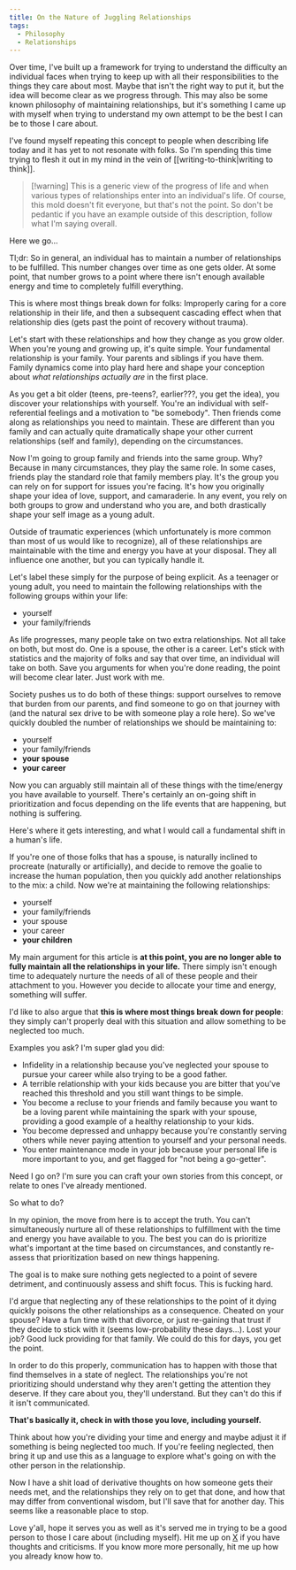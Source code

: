 ```yaml
---
title: On the Nature of Juggling Relationships
tags:
  - Philosophy
  - Relationships
---
```

Over time, I've built up a framework for trying to understand the difficulty an individual faces when trying to keep up with all their responsibilities to the things they care about most. Maybe that isn't the right way to put it, but the idea will become clear as we progress through. This may also be some known philosophy of maintaining relationships, but it's something I came up with myself when trying to understand my own attempt to be the best I can be to those I care about. 

I've found myself repeating this concept to people when describing life today and it has yet to not resonate with folks. So I'm spending this time trying to flesh it out in my mind in the vein of [[writing-to-think|writing to think]].

> [!warning] This is a generic view of the progress of life and when various types of relationships enter into an individual's life. Of course, this mold doesn't fit everyone, but that's not the point. So don't be pedantic if you have an example outside of this description, follow what I'm saying overall. 

Here we go... 

Tl;dr: So in general, an individual has to maintain a number of relationships to be fulfilled. This number changes over time as one gets older. At some point, that number grows to a point where there isn't enough available energy and time to completely fulfill everything. 

This is where most things break down for folks: Improperly caring for a core relationship in their life, and then a subsequent cascading effect when that relationship dies (gets past the point of recovery without trauma). 

Let's start with these relationships and how they change as you grow older. When you're young and growing up, it's quite simple. Your fundamental relationship is your family. Your parents and siblings if you have them. Family dynamics come into play hard here and shape your conception about _what relationships actually are_ in the first place. 

As you get a bit older (teens, pre-teens?, earlier???, you get the idea), you discover your relationships with yourself. You're an individual with self-referential feelings and a motivation to "be somebody". Then friends come along as relationships you need to maintain. These are different than you family and can actually quite dramatically shape your other current relationships (self and family), depending on the circumstances. 

Now I'm going to group family and friends into the same group. Why? Because in many circumstances, they play the same role. In some cases, friends play the standard role that family members play. It's the group you can rely on for support for issues you're facing. It's how you originally shape your idea of love, support, and camaraderie. In any event, you rely on both groups to grow and understand who you are, and both drastically shape your self image as a young adult. 

Outside of traumatic experiences (which unfortunately is more common than most of us would like to recognize), all of these relationships are maintainable with the time and energy you have at your disposal. They all influence one another, but you can typically handle it. 

Let's label these simply for the purpose of being explicit. As a teenager or young adult, you need to maintain the following relationships with the following groups within your life:
- yourself
- your family/friends

As life progresses, many people take on two extra relationships. Not all take on both, but most do. One is a spouse, the other is a career. Let's stick with statistics and the majority of folks and say that over time, an individual will take on both. Save you arguments for when you're done reading, the point will become clear later. Just work with me. 

Society pushes us to do both of these things: support ourselves to remove that burden from our parents, and find someone to go on that journey with (and the natural sex drive to be with someone play a role here). So we've quickly doubled the number of relationships we should be maintaining to:
- yourself
- your family/friends
- **your spouse**
- **your career**

Now you can arguably still maintain all of these things with the time/energy you have available to yourself. There's certainly an on-going shift in prioritization and focus depending on the life events that are happening, but nothing is suffering. 

Here's where it gets interesting, and what I would call a fundamental shift in a human's life. 

If you're one of those folks that has a spouse, is naturally inclined to procreate (naturally or artificially), and decide to remove the goalie to increase the human population, then you quickly add another relationships to the mix: a child. Now we're at maintaining the following relationships:
- yourself
- your family/friends
- your spouse
- your career
- **your children**

My main argument for this article is **at this point, you are no longer able to fully maintain all the relationships in your life.** There simply isn't enough time to adequately nurture the needs of all of these people and their attachment to you. However you decide to allocate your time and energy, something will suffer. 

I'd like to also argue that **this is where most things break down for people**: they simply can't properly deal with this situation and allow something to be neglected too much. 

Examples you ask? I'm super glad you did:
- Infidelity in a relationship because you've neglected your spouse to pursue your career while also trying to be a good father. 
- A terrible relationship with your kids because you are bitter that you've reached this threshold and you still want things to be simple.
- You become a recluse to your friends and family because you want to be a loving parent while maintaining the spark with your spouse, providing a good example of a healthy relationship to your kids. 
- You become depressed and unhappy because you're constantly serving others while never paying attention to yourself and your personal needs.
- You enter maintenance mode in your job because your personal life is more important to you, and get flagged for "not being a go-getter".

Need I go on? I'm sure you can craft your own stories from this concept, or relate to ones I've already mentioned. 

So what to do? 

In my opinion, the move from here is to accept the truth. You can't simultaneously nurture all of these relationships to fulfillment with the time and energy you have available to you. The best you can do is prioritize what's important at the time based on circumstances, and constantly re-assess that prioritization based on new things happening. 

The goal is to make sure nothing gets neglected to a point of severe detriment, and continuously assess and shift focus. This is fucking hard. 

I'd argue that neglecting any of these relationships to the point of it dying quickly poisons the other relationships as a consequence. Cheated on your spouse? Have a fun time with that divorce, or just re-gaining that trust if they decide to stick with it (seems low-probability these days...). Lost your job? Good luck providing for that family. We could do this for days, you get the point. 

In order to do this properly, communication has to happen with those that find themselves in a state of neglect. The relationships you're not prioritizing should understand why they aren't getting the attention they deserve. If they care about you, they'll understand. But they can't do this if it isn't communicated. 

**That's basically it, check in with those you love, including yourself.** 

Think about how you're dividing your time and energy and maybe adjust it if something is being neglected too much. If you're feeling neglected, then bring it up and use this as a language to explore what's going on with the other person in the relationship. 

Now I have a shit load of derivative thoughts on how someone gets their needs met, and the relationships they rely on to get that done, and how that may differ from conventional wisdom, but I'll save that for another day. This seems like a reasonable place to stop. 

Love y'all, hope it serves you as well as it's served me in trying to be a good person to those I care about (including myself). Hit me up on [X](https://x.com/corpetty) if you have thoughts and criticisms. If you know more more personally, hit me up how you already know how to. 